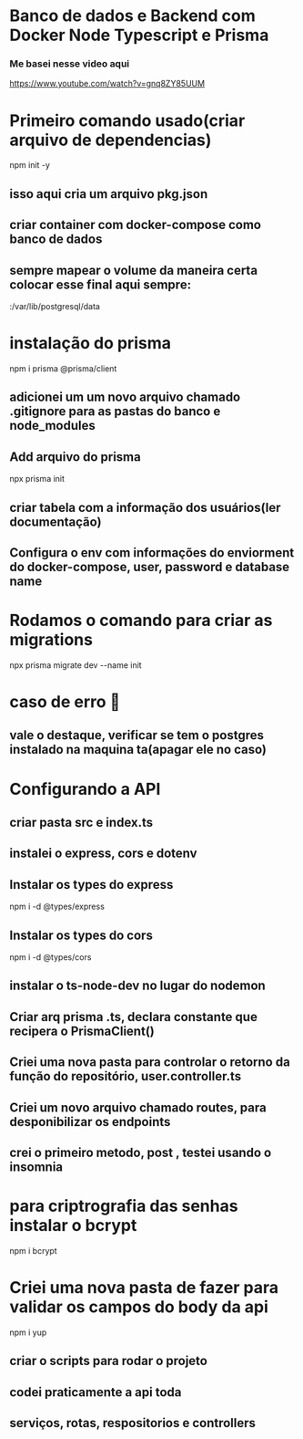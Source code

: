# Banco de dados  e Backend com Docker Node Typescript e Prisma

### Me basei nesse video aqui 
https://www.youtube.com/watch?v=gnq8ZY85UUM

# Primeiro comando usado(criar arquivo de dependencias)
npm init -y

## isso aqui cria um arquivo pkg.json 

## criar  container com docker-compose como banco de dados

## sempre mapear o volume da maneira certa colocar esse final aqui sempre:
 :/var/lib/postgresql/data

# instalação do prisma
npm i prisma @prisma/client

## adicionei um um novo arquivo chamado .gitignore para as pastas do banco e node_modules

## Add arquivo do prisma
 npx prisma init

## criar tabela com a informação dos usuários(ler documentação)

## Configura o env com informações do enviorment do docker-compose, user, password e database name

# Rodamos o comando para criar as migrations 
npx prisma migrate dev --name init

# caso de erro 🩻

## vale o destaque, verificar se tem o postgres instalado na maquina ta(apagar ele no caso)  

# Configurando a API

## criar pasta src e index.ts

## instalei o express, cors e dotenv

## Instalar os types do express
npm i -d @types/express

## Instalar os types do cors
npm i -d @types/cors

## instalar o ts-node-dev no lugar do nodemon

## Criar arq prisma .ts, declara constante que recipera o PrismaClient()

## Criei uma nova pasta para controlar o retorno da função do repositório, user.controller.ts

## Criei um novo arquivo chamado routes, para desponibilizar os endpoints

## crei o primeiro metodo, post , testei usando o insomnia 

# para criptrografia das senhas instalar o bcrypt 
npm i bcrypt

# Criei uma nova pasta de fazer para validar os campos do body da api 
npm i yup

## criar o scripts para rodar o projeto 

## codei praticamente a api toda

## serviços, rotas, respositorios e controllers